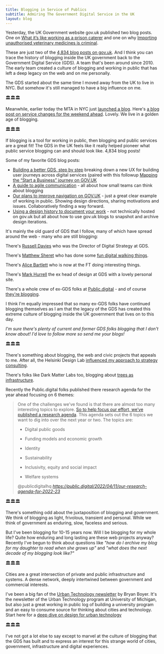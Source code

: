 ```yaml
---
title: Blogging in Service of Publics
subtitle: Admiring The Government Digital Service in the UK
layout: blog
---
```


Yesterday, the UK Government website gov.uk published two blog posts. One on [What it’s like working as a prison caterer](https://prisonjobs.blog.gov.uk/2022/04/14/what-its-like-working-as-a-prison-caterer/) and one on why [Importing unauthorised veterinary medicines is criminal](https://vmd.blog.gov.uk/2022/04/14/importing-unauthorised-veterinary-medicines-is-criminal/).

These are just two of the [4,834 blog posts on gov.uk](https://www.blog.gov.uk/all-posts/). And I think you can trace the history of blogging inside the UK government back to the Government Digital Service (GDS). A team that's been around since 2010. The early team created a culture of blogging and working in public that has left a deep legacy on the web and on me personally.

The GDS started about the same time I moved away from the UK to live in NYC. But somehow it's still managed to have a big influence on me.

🏛️🏛️🏛️

Meanwhile, earlier today the MTA in NYC just [launched a blog](https://twitter.com/jgee/status/1515018407846064135). Here's [a blog post on service changes for the weekend ahead](https://new.mta.info/article/mta-service-changes-april-15-18). Lovely. We live in a golden age of blogging.

🏛️🏛️🏛️

If blogging is a tool for working in public, then blogging and public services are a great fit! The GDS in the UK feels like it really helped pioneer what public service blogging can and should look like. 4,834 blog posts!

Some of my favorite GDS blog posts:

- [Building a better GDS, step by step](https://gds.blog.gov.uk/2018/10/17/building-a-better-gov-uk-step-by-step/) breaking down a new UX for building user journeys across digital services (paired with this followup [Mapping the “Start a Business” journey on GOV.UK](https://insidegovuk.blog.gov.uk/2020/10/14/mapping-the-start-a-business-journey-on-gov-uk/)
- [A guide to agile communication](https://defradigital.blog.gov.uk/a-guide-to-agile-communication/) - all about how small teams can think about blogging
- [Our plans to improve navigation on GOV.UK](https://gds.blog.gov.uk/2021/05/17/our-plans-to-improve-navigation-on-gov-uk/) - just a great clear example of working in public. Showing design directions, sharing motivations and issues. Collaboratively finding a way forward.
- [Using a design history to document your work](https://paulrobertlloyd.com/presentations/2021/03/discuss_a_design_challenge/) - not technically hosted on gov.uk but all about how to use gov.uk blogs to snapshot and archive design iterations.

It's mainly the old guard of GDS that I follow, many of which have spread around the web - many who are still blogging:

There's [Russell Davies](https://russelldavies.typepad.com/) who was the Director of Digital Strategy at GDS.

There's [Matthew Sheret](https://matthewsheret.wordpress.com/) who has done some [fun digital walking things](http://barrow.matthewsheret.com/).

There's [Alice Bartlett](https://alicebartlett.co.uk/) who is now at the FT doing interesting things.

There's [Mark Hurrell](https://mhurrell.co.uk/prospects/) the ex head of design at GDS with a lovely personal site.

There's a whole crew of ex-GDS folks at [Public.digital](https://public.digital/) - and of course [they're blogging](https://public.digital/blog).

I think I'm equally impressed that so many ex-GDS folks have continued blogging themselves as I am that the legacy of the GDS has created this extreme culture of blogging inside the UK government that lives on to this day.

*I'm sure there's plenty of current and former GDS folks blogging that I don't know about! I'd love to follow more so send me your blogs!*

🏛️🏛️🏛️

There's something about blogging, the web and civic projects that appeals to me. After all, the Helsinki Design Lab [influenced my approach to strategy consulting](https://sepiabrown.github.io/2018/06/28/strategy-stewardship/).

There's folks like Dark Matter Labs too, blogging about [trees as infrastructure](https://provocations.darkmatterlabs.org/trees-as-infrastructure-1dd94e1cfedf).

Recently the Public.digital folks published there research agenda for the year ahead focusing on 6 themes:

<blockquote class="quoteback" darkmode="" data-title="Our%20research%20agenda%20for%202022-23%20%E2%80%94%20Public%20Digital" data-author="@publicdigitalhq" cite="https://public.digital/2022/04/11/our-research-agenda-for-2022-23">
<p dir="ltr">One of the challenges we’ve found is that there are almost too many interesting topics to explore. <a href="https://public.digital/2022-research" target="_blank" rel="noopener">So to help focus our effort, we’ve published a research agenda</a>. This agenda sets out the 6 topics we want to dig into over the next year or two. The topics are:<br></p>
<ul><li dir="ltr"><p dir="ltr">Digital public goods</p></li><li dir="ltr"><p dir="ltr">Funding models and economic growth</p></li><li dir="ltr"><p dir="ltr">Identity</p></li><li dir="ltr"><p dir="ltr">Sustainability</p></li><li dir="ltr"><p dir="ltr">Inclusivity, equity and social impact</p></li><li dir="ltr"><p dir="ltr">Welfare systems</p></li></ul>
<footer>@publicdigitalhq <cite><a href="https://public.digital/2022/04/11/our-research-agenda-for-2022-23">https://public.digital/2022/04/11/our-research-agenda-for-2022-23</a></cite></footer>
</blockquote>
<script note="" src="https://cdn.jsdelivr.net/gh/Blogger-Peer-Review/quotebacks@1/quoteback.js"></script>

🏛️🏛️🏛️

There's something odd about the juxtaposition of blogging and government. We think of blogging as light, frivolous, transient and personal. While we think of government as enduring, slow, faceless and serious.

But I've been blogging for 10-15 years now. Will I be blogging for my whole life? Quite how enduring and long lasting are these web projects anyway? Recently I've begun to think about questions like *"how do I archive my blog for my daughter to read when she grows up"* and *"what does the next decade of my blogging look like?"*

🏛️🏛️🏛️

Cities are a great intersection of private and public infrastructure and systems. A dense network, deeply intertwined between government and commercial interests.

I've been a big fan of the [Urban Technology newsletter](https://urbantechnology.substack.com/) by Bryan Boyer. It's the newsletter of the Urban Technology program at University of Michigan, but also just a great working in public log of building a university program and an easy to consume source for thinking about cities and technology. Start here for a [deep dive on design for urban technology](https://urbantechnology.substack.com/p/urban-technology-at-university-of-b95?s=r)

🏛️🏛️🏛️

I've not got a lot else to say except to marvel at the culture of blogging that the GDS has built and to express an interest for this strange world of cities, government, infrastructure and digital experiences.